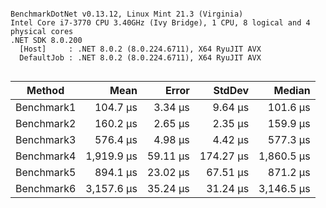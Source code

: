 ```

BenchmarkDotNet v0.13.12, Linux Mint 21.3 (Virginia)
Intel Core i7-3770 CPU 3.40GHz (Ivy Bridge), 1 CPU, 8 logical and 4 physical cores
.NET SDK 8.0.200
  [Host]     : .NET 8.0.2 (8.0.224.6711), X64 RyuJIT AVX
  DefaultJob : .NET 8.0.2 (8.0.224.6711), X64 RyuJIT AVX


```
| Method     | Mean       | Error    | StdDev    | Median     |
|----------- |-----------:|---------:|----------:|-----------:|
| Benchmark1 |   104.7 μs |  3.34 μs |   9.64 μs |   101.6 μs |
| Benchmark2 |   160.2 μs |  2.65 μs |   2.35 μs |   159.9 μs |
| Benchmark3 |   576.4 μs |  4.98 μs |   4.42 μs |   577.3 μs |
| Benchmark4 | 1,919.9 μs | 59.11 μs | 174.27 μs | 1,860.5 μs |
| Benchmark5 |   894.1 μs | 23.02 μs |  67.51 μs |   871.2 μs |
| Benchmark6 | 3,157.6 μs | 35.24 μs |  31.24 μs | 3,146.5 μs |
